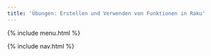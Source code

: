 ```yaml
---
title: 'Übungen: Erstellen und Verwenden von Funktionen in Raku'
---
```


{% include menu.html %}

{% include nav.html %}